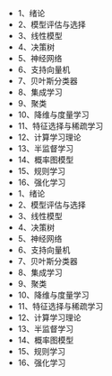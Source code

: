 - 1、绪论
- 2、模型评估与选择
- 3、线性模型
- 4、决策树
- 5、神经网络
- 6、支持向量机
- 7、贝叶斯分类器
- 8、集成学习
- 9、聚类
- 10、降维与度量学习
- 11、特征选择与稀疏学习
- 12、计算学习理论
- 13、半监督学习
- 14、概率图模型
- 15、规则学习
- 16、强化学习
- 1、绪论
- 2、模型评估与选择
- 3、线性模型
- 4、决策树
- 5、神经网络
- 6、支持向量机
- 7、贝叶斯分类器
- 8、集成学习
- 9、聚类
- 10、降维与度量学习
- 11、特征选择与稀疏学习
- 12、计算学习理论
- 13、半监督学习
- 14、概率图模型
- 15、规则学习
- 16、强化学习